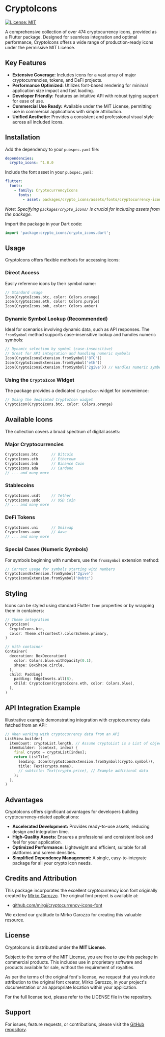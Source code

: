 # CryptoIcons

[![License: MIT](https://img.shields.io/badge/License-MIT-blue.svg)](https://opensource.org/licenses/MIT)

A comprehensive collection of over 474 cryptocurrency icons, provided as a Flutter package. Designed for seamless integration and optimal performance, CryptoIcons offers a wide range of production-ready icons under the permissive MIT License.

## Key Features

* **Extensive Coverage:** Includes icons for a vast array of major cryptocurrencies, tokens, and DeFi projects.
* **Performance Optimized:** Utilizes font-based rendering for minimal application size impact and fast loading.
* **Developer Friendly:** Features an intuitive API with robust typing support for ease of use.
* **Commercial Use Ready:** Available under the MIT License, permitting use in commercial applications with simple attribution.
* **Unified Aesthetic:** Provides a consistent and professional visual style across all included icons.

## Installation

Add the dependency to your `pubspec.yaml` file:

```yaml
dependencies:
  crypto_icons: ^1.0.0
```

Include the font asset in your `pubspec.yaml`:

```yaml
flutter:
  fonts:
    - family: CryptocurrencyIcons
      fonts:
        - asset: packages/crypto_icons/assets/fonts/cryptocurrency-icons.ttf
```
*Note: Specifying `packages/crypto_icons/` is crucial for including assets from the package.*

Import the package in your Dart code:

```dart
import 'package:crypto_icons/crypto_icons.dart';
```

## Usage

CryptoIcons offers flexible methods for accessing icons:

### Direct Access

Easily reference icons by their symbol name:

```dart
// Standard usage
Icon(CryptoIcons.btc, color: Colors.orange)
Icon(CryptoIcons.eth, color: Colors.purple)
Icon(CryptoIcons.bnb, color: Colors.amber)
```

### Dynamic Symbol Lookup (Recommended)

Ideal for scenarios involving dynamic data, such as API responses. The `fromSymbol` method supports case-insensitive lookup and handles numeric symbols:

```dart
// Dynamic selection by symbol (case-insensitive)
// Great for API integration and handling numeric symbols
Icon(CryptoIconsExtension.fromSymbol('BTC'))
Icon(CryptoIconsExtension.fromSymbol('eth'))
Icon(CryptoIconsExtension.fromSymbol('2give')) // Handles numeric symbols like '2give' or '0xbtc'
```

### Using the `CryptoIcon` Widget

The package provides a dedicated `CryptoIcon` widget for convenience:

```dart
// Using the dedicated CryptoIcon widget
CryptoIcon(CryptoIcons.btc, color: Colors.orange)
```

## Available Icons

The collection covers a broad spectrum of digital assets:

### Major Cryptocurrencies

```dart
CryptoIcons.btc      // Bitcoin
CryptoIcons.eth      // Ethereum
CryptoIcons.bnb      // Binance Coin
CryptoIcons.ada      // Cardano
// ... and many more
```

### Stablecoins

```dart
CryptoIcons.usdt     // Tether
CryptoIcons.usdc     // USD Coin
// ... and many more
```

### DeFi Tokens

```dart
CryptoIcons.uni      // Uniswap
CryptoIcons.aave     // Aave
// ... and many more
```

### Special Cases (Numeric Symbols)

For symbols beginning with numbers, use the `fromSymbol` extension method:

```dart
// Correct usage for symbols starting with numbers
CryptoIconsExtension.fromSymbol('2give')
CryptoIconsExtension.fromSymbol('0xbtc')
```

## Styling

Icons can be styled using standard Flutter `Icon` properties or by wrapping them in containers:

```dart
// Theme integration
CryptoIcon(
  CryptoIcons.btc,
  color: Theme.of(context).colorScheme.primary,
)

// With container
Container(
  decoration: BoxDecoration(
    color: Colors.blue.withOpacity(0.1),
    shape: BoxShape.circle,
  ),
  child: Padding(
    padding: EdgeInsets.all(8),
    child: CryptoIcon(CryptoIcons.eth, color: Colors.blue),
  ),
)
```

## API Integration Example

Illustrative example demonstrating integration with cryptocurrency data fetched from an API:

```dart
// When working with cryptocurrency data from an API
ListView.builder(
  itemCount: cryptoList.length, // Assume cryptoList is a List of objects with 'symbol' and 'name'
  itemBuilder: (context, index) {
    final crypto = cryptoList[index];
    return ListTile(
      leading: Icon(CryptoIconsExtension.fromSymbol(crypto.symbol)),
      title: Text(crypto.name),
      // subtitle: Text(crypto.price), // Example additional data
    );
  },
)
```

## Advantages

CryptoIcons offers significant advantages for developers building cryptocurrency-related applications:

* **Accelerated Development:** Provides ready-to-use assets, reducing design and integration time.
* **High-Quality Assets:** Ensures a professional and consistent look and feel for your application.
* **Optimized Performance:** Lightweight and efficient, suitable for all platforms and screen densities.
* **Simplified Dependency Management:** A single, easy-to-integrate package for all your crypto icon needs.

## Credits and Attribution

This package incorporates the excellent cryptocurrency icon font originally created by [Mirko Garozzo](https://github.com/mirgj). The original font project is available at:
- [github.com/mirgj/cryptocurrency-icons-font](https://github.com/mirgj/cryptocurrency-icons-font)

We extend our gratitude to Mirko Garozzo for creating this valuable resource.

## License

CryptoIcons is distributed under the **MIT License**.

Subject to the terms of the MIT License, you are free to use this package in commercial products. This includes use in proprietary software and products available for sale, without the requirement of royalties.

As per the terms of the original font's license, we request that you include attribution to the original font creator, Mirko Garozzo, in your project's documentation or an appropriate location within your application.

For the full license text, please refer to the LICENSE file in the repository.

## Support

For issues, feature requests, or contributions, please visit the [GitHub repository](https://github.com/kemetic-labs/crypto-icons).
```